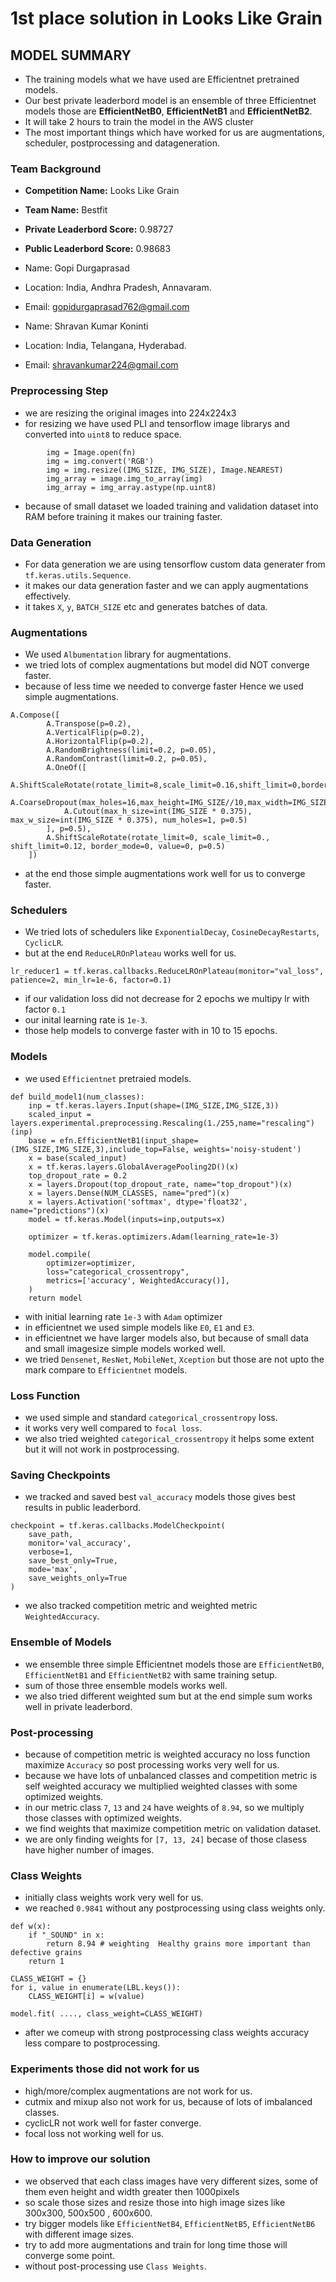 # 1st place solution in Looks Like Grain

## MODEL SUMMARY

- The training models what we have used are Efficientnet pretrained models.
- Our best private leaderbord model is an ensemble of three Efficientnet models those are **EfficientNetB0**, **EfficientNetB1** and **EfficientNetB2**.
- It will take 2 hours to train the model in the AWS cluster
- The most important things which have worked for us are augmentations, scheduler, postprocessing and datageneration.

### Team Background

- **Competition Name:** Looks Like Grain
- **Team Name:** Bestfit
- **Private Leaderbord Score:** 0.98727
- **Public Leaderbord Score:** 0.98683

- Name: Gopi Durgaprasad
- Location: India, Andhra Pradesh, Annavaram.
- Email: gopidurgaprasad762@gmail.com

- Name: Shravan Kumar Koninti
- Location: India, Telangana, Hyderabad.
- Email: shravankumar224@gmail.com


### Preprocessing Step
- we are resizing the original images into 224x224x3 
- for resizing we have used PLI and tensorflow image librarys and converted into `uint8` to reduce space.
```
        img = Image.open(fn)
        img = img.convert('RGB')
        img = img.resize((IMG_SIZE, IMG_SIZE), Image.NEAREST)
        img_array = image.img_to_array(img)
        img_array = img_array.astype(np.uint8)
```
- because of small dataset we loaded training and validation dataset into RAM before training it makes our training faster.

### Data Generation
- For data generation we are using tensorflow custom data generater from `tf.keras.utils.Sequence`.
- it makes our data generation faster and we can apply augmentations effectively. 
- it takes `X`, `y`, `BATCH_SIZE` etc and generates batches of data.

### Augmentations
- We used `Albumentation` library for augmentations.
- we tried lots of complex augmentations but model did NOT converge faster.
- because of less time we needed to converge faster Hence we used simple augmentations.
```
A.Compose([
        A.Transpose(p=0.2),
        A.VerticalFlip(p=0.2),
        A.HorizontalFlip(p=0.2),
        A.RandomBrightness(limit=0.2, p=0.05),
        A.RandomContrast(limit=0.2, p=0.05),
        A.OneOf([
            A.ShiftScaleRotate(rotate_limit=8,scale_limit=0.16,shift_limit=0,border_mode=0,value=0,p=0.5),
            A.CoarseDropout(max_holes=16,max_height=IMG_SIZE//10,max_width=IMG_SIZE//10,fill_value=0,p=0.5),
            A.Cutout(max_h_size=int(IMG_SIZE * 0.375), max_w_size=int(IMG_SIZE * 0.375), num_holes=1, p=0.5)
        ], p=0.5),
        A.ShiftScaleRotate(rotate_limit=0, scale_limit=0., shift_limit=0.12, border_mode=0, value=0, p=0.5)
    ])
```
- at the end those simple augmentations work well for us to converge faster.

### Schedulers
- We tried lots of schedulers like `ExponentialDecay`, `CosineDecayRestarts`, `CyclicLR`.
- but at the end `ReduceLROnPlateau` works well for us.
```
lr_reducer1 = tf.keras.callbacks.ReduceLROnPlateau(monitor="val_loss", patience=2, min_lr=1e-6, factor=0.1)
```
- if our validation loss did not decrease for 2 epochs we multipy lr with factor `0.1`
- our inital learning rate is `1e-3`.
- those help models to converge faster with in 10 to 15 epochs.

### Models
- we used `Efficientnet` pretraied models.
```
def build_model1(num_classes):
    inp = tf.keras.layers.Input(shape=(IMG_SIZE,IMG_SIZE,3))
    scaled_input = layers.experimental.preprocessing.Rescaling(1./255,name="rescaling")(inp)
    base = efn.EfficientNetB1(input_shape=(IMG_SIZE,IMG_SIZE,3),include_top=False, weights='noisy-student')
    x = base(scaled_input)
    x = tf.keras.layers.GlobalAveragePooling2D()(x)
    top_dropout_rate = 0.2
    x = layers.Dropout(top_dropout_rate, name="top_dropout")(x)
    x = layers.Dense(NUM_CLASSES, name="pred")(x)
    x = layers.Activation('softmax', dtype='float32', name="predictions")(x)
    model = tf.keras.Model(inputs=inp,outputs=x)

    optimizer = tf.keras.optimizers.Adam(learning_rate=1e-3)

    model.compile(
        optimizer=optimizer, 
        loss="categorical_crossentropy",
        metrics=['accuracy', WeightedAccuracy()],
    )
    return model
```
- with initial learning rate `1e-3` with `Adam` optimizer
- in efficientnet we used simple models like `E0`, `E1` and `E3`.
- in efficientnet we have larger models also, but because of small data and small imagesize simple models worked well.
- we tried `Densenet`, `ResNet`, `MobileNet`, `Xception` but those are not upto the mark compare to `Efficientnet` models.

### Loss Function
- we used simple and standard `categorical_crossentropy` loss.
- it works very well compared to `focal loss`.
- we also tried weighted `categorical_crossentropy` it helps some extent but it will not work in postprocessing.

### Saving Checkpoints
- we tracked and saved best `val_accuracy` models those gives best results in public leaderbord.
```
checkpoint = tf.keras.callbacks.ModelCheckpoint(
    save_path, 
    monitor='val_accuracy', 
    verbose=1, 
    save_best_only=True, 
    mode='max', 
    save_weights_only=True
)
```
- we also tracked competition metric and weighted metric `WeightedAccuracy`.

### Ensemble of Models
- we ensemble three simple Efficientnet models those are `EfficientNetB0`, `EfficientNetB1` and `EfficientNetB2` with same training setup.
- sum of those three ensemble models works well.
- we also tried different weighted sum but at the end simple sum works well in private leaderbord.

### Post-processing
- because of competition metric is weighted accuracy no loss function maximize `Accuracy` so post processing works very well for us.
- because we have lots of unbalanced classes and competition metric is self weighted accuracy we multiplied weighted classes with some optimized weights.
- in our metric class `7`, `13` and `24` have weights of `8.94`, so we multiply those classes with optimized weights.
- we find weights that maximize competition metric on validation dataset.
- we are only finding weights for `[7, 13, 24]` becase of those clasess have higher number of images.

### Class Weights
- initially class weights work very well for us.
- we reached `0.9841` without any postprocessing using class weights only.

```
def w(x):
    if "_SOUND" in x:
        return 8.94 # weighting  Healthy grains more important than defective grains
    return 1

CLASS_WEIGHT = {}
for i, value in enumerate(LBL.keys()):
    CLASS_WEIGHT[i] = w(value)

model.fit( ...., class_weight=CLASS_WEIGHT)
```
- after we comeup with strong postprocessing class weights accuracy less compare to postprocessing.

### Experiments those did not work for us
- high/more/complex augmentations are not work for us.
- cutmix and mixup also not work for us, because of lots of imbalanced classes.
- cyclicLR not work well for faster converge.
- focal loss not working well for us.


### How to improve our solution
- we observed that each class images have very different sizes, some of them even height and width greater then 1000pixels
- so scale those sizes and resize those into high image sizes like 300x300, 500x500 , 600x600.
- try bigger models like `EfficientNetB4`, `EfficientNetB5`, `EfficientNetB6` with different image sizes.
- try to add more augmentations and train for long time those will converge some point.
- without post-processing use `Class Weights`.



